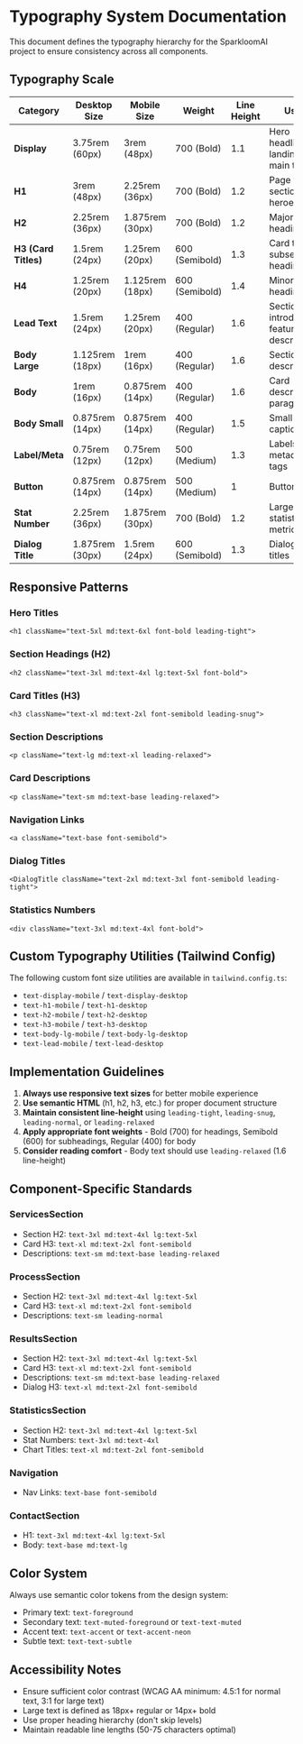# Typography System Documentation

This document defines the typography hierarchy for the SparkloomAI project to ensure consistency across all components.

## Typography Scale

| Category | Desktop Size | Mobile Size | Weight | Line Height | Usage |
|----------|-------------|-------------|---------|-------------|-------|
| **Display** | 3.75rem (60px) | 3rem (48px) | 700 (Bold) | 1.1 | Hero headlines, landing page main titles |
| **H1** | 3rem (48px) | 2.25rem (36px) | 700 (Bold) | 1.2 | Page titles, section heroes |
| **H2** | 2.25rem (36px) | 1.875rem (30px) | 700 (Bold) | 1.2 | Major section headings |
| **H3 (Card Titles)** | 1.5rem (24px) | 1.25rem (20px) | 600 (Semibold) | 1.3 | Card titles, subsection headings |
| **H4** | 1.25rem (20px) | 1.125rem (18px) | 600 (Semibold) | 1.4 | Minor headings |
| **Lead Text** | 1.5rem (24px) | 1.25rem (20px) | 400 (Regular) | 1.6 | Section introductions, featured descriptions |
| **Body Large** | 1.125rem (18px) | 1rem (16px) | 400 (Regular) | 1.6 | Section descriptions |
| **Body** | 1rem (16px) | 0.875rem (14px) | 400 (Regular) | 1.6 | Card descriptions, paragraphs |
| **Body Small** | 0.875rem (14px) | 0.875rem (14px) | 400 (Regular) | 1.5 | Small text, captions |
| **Label/Meta** | 0.75rem (12px) | 0.75rem (12px) | 500 (Medium) | 1.3 | Labels, metadata, tags |
| **Button** | 0.875rem (14px) | 0.875rem (14px) | 500 (Medium) | 1 | Button text |
| **Stat Number** | 2.25rem (36px) | 1.875rem (30px) | 700 (Bold) | 1.2 | Large statistics, metrics |
| **Dialog Title** | 1.875rem (30px) | 1.5rem (24px) | 600 (Semibold) | 1.3 | Dialog/modal titles |

## Responsive Patterns

### Hero Titles
```tsx
<h1 className="text-5xl md:text-6xl font-bold leading-tight">
```

### Section Headings (H2)
```tsx
<h2 className="text-3xl md:text-4xl lg:text-5xl font-bold">
```

### Card Titles (H3)
```tsx
<h3 className="text-xl md:text-2xl font-semibold leading-snug">
```

### Section Descriptions
```tsx
<p className="text-lg md:text-xl leading-relaxed">
```

### Card Descriptions
```tsx
<p className="text-sm md:text-base leading-relaxed">
```

### Navigation Links
```tsx
<a className="text-base font-semibold">
```

### Dialog Titles
```tsx
<DialogTitle className="text-2xl md:text-3xl font-semibold leading-tight">
```

### Statistics Numbers
```tsx
<div className="text-3xl md:text-4xl font-bold">
```

## Custom Typography Utilities (Tailwind Config)

The following custom font size utilities are available in `tailwind.config.ts`:

- `text-display-mobile` / `text-display-desktop`
- `text-h1-mobile` / `text-h1-desktop`
- `text-h2-mobile` / `text-h2-desktop`
- `text-h3-mobile` / `text-h3-desktop`
- `text-body-lg-mobile` / `text-body-lg-desktop`
- `text-lead-mobile` / `text-lead-desktop`

## Implementation Guidelines

1. **Always use responsive text sizes** for better mobile experience
2. **Use semantic HTML** (h1, h2, h3, etc.) for proper document structure
3. **Maintain consistent line-height** using `leading-tight`, `leading-snug`, `leading-normal`, or `leading-relaxed`
4. **Apply appropriate font weights** - Bold (700) for headings, Semibold (600) for subheadings, Regular (400) for body
5. **Consider reading comfort** - Body text should use `leading-relaxed` (1.6 line-height)

## Component-Specific Standards

### ServicesSection
- Section H2: `text-3xl md:text-4xl lg:text-5xl`
- Card H3: `text-xl md:text-2xl font-semibold`
- Descriptions: `text-sm md:text-base leading-relaxed`

### ProcessSection
- Section H2: `text-3xl md:text-4xl lg:text-5xl`
- Card H3: `text-xl md:text-2xl font-semibold`
- Descriptions: `text-sm leading-normal`

### ResultsSection
- Section H2: `text-3xl md:text-4xl lg:text-5xl`
- Card H3: `text-xl md:text-2xl font-semibold`
- Descriptions: `text-sm md:text-base leading-relaxed`
- Dialog H3: `text-xl md:text-2xl font-semibold`

### StatisticsSection
- Section H2: `text-3xl md:text-4xl lg:text-5xl`
- Stat Numbers: `text-3xl md:text-4xl`
- Chart Titles: `text-xl md:text-2xl font-semibold`

### Navigation
- Nav Links: `text-base font-semibold`

### ContactSection
- H1: `text-3xl md:text-4xl lg:text-5xl`
- Body: `text-base md:text-lg`

## Color System

Always use semantic color tokens from the design system:
- Primary text: `text-foreground`
- Secondary text: `text-muted-foreground` or `text-text-muted`
- Accent text: `text-accent` or `text-accent-neon`
- Subtle text: `text-text-subtle`

## Accessibility Notes

- Ensure sufficient color contrast (WCAG AA minimum: 4.5:1 for normal text, 3:1 for large text)
- Large text is defined as 18px+ regular or 14px+ bold
- Use proper heading hierarchy (don't skip levels)
- Maintain readable line lengths (50-75 characters optimal)

